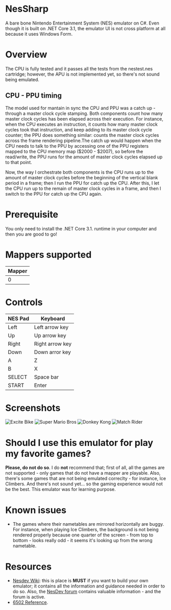 # NesSharp

A bare bone Nintendo Entertainment System (NES) emulator on C#. Even though it is built on .NET Core 3.1, the emulator UI is not cross platform at all because it uses Windows Form.

# Overview

The CPU is fully tested and it passes all the tests from the nestest.nes cartridge; however, the APU is not implemented yet, so there's not sound being emulated.

## CPU - PPU timing

The model used for mantain in sync the CPU and PPU was a catch up - through a master clock cycle stamping. Both components count how many master clock cycles has been elapsed across their execution. For instance, when the CPU executes an instruction, it counts how many master clock cycles took that instruction, and keep adding to its master clock cycle counter; the PPU does something similar: counts the master clock cycles across the frame rendering pipeline.The catch up would happen when the CPU needs to talk to the PPU by accessing one of the PPU registers mapped to the CPU memory map ($2000 - $2007), so before the read/write, the PPU runs for the amount of master clock cycles elapsed up to that point. 

Now, the way I orchestrate both components is the CPU runs up to the amount of master clock cycles before the beginning of the vertical blank period in a frame; then I run the PPU for catch up the CPU. After this, I let the CPU run up to the remain of master clock cycles in a frame, and then I switch to the PPU for catch up the CPU again.

# Prerequisite

You only need to install the .NET Core 3.1. runtime in your computer and then you are good to go!

# Mappers supported

Mapper | 
-|
0 | 

# Controls

NES Pad | Keyboard
-|-
Left | Left arrow key
Up | Up arrow key
Right | Right arrow key
Down | Down arror key
A | Z
B | X
SELECT | Space bar
START | Enter

# Screenshots

![Excite Bike](https://i.imgur.com/jv8kNLG.png)
![Super Mario Bros](https://i.imgur.com/9SgcDSF.png)
![Donkey Kong](https://i.imgur.com/Nf8k1Sx.png)
![Match Rider](https://i.imgur.com/EKZ8k6Z.png)

# Should I use this emulator for play my favorite games?

**Please, do not do so**. I do **not** recommend that; first of all, all the games are not supported - only games that do not have a mapper are playable. Also, there's some games that are not being emulated correclty - for instance, Ice Climbers. And there's not sound yet... so the gaming experience would not be the best. This emulator was for learning purpose.

# Known issues

- The games where their nametables are mirrored horizontally are buggy. For instance, when playing Ice Climbers, the background is not being rendered properly because one quarter of the screen - from top to bottom - looks really odd - it seems it's looking up from the wrong nametable.

# Resources

- [Nesdev Wiki](http://wiki.nesdev.com/w/index.php/Nesdev_Wiki): this is place is **MUST** if you want to build your own emulator; it contains all the information and guidance needed in order to do so. Also, the [NesDev forum](https://forums.nesdev.com/) contains valuable information - and the forum is active.
- [6502 Reference](http://www.obelisk.me.uk/6502/reference.html).
